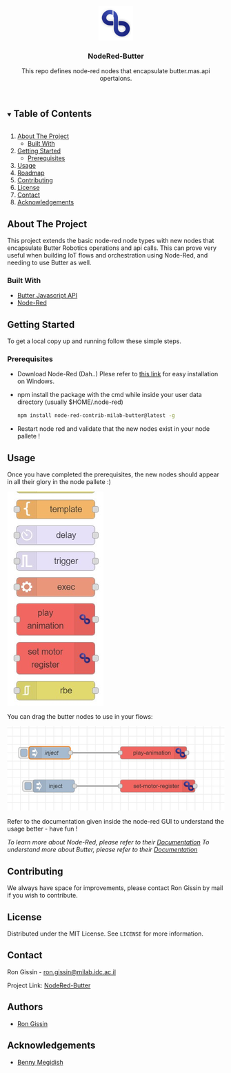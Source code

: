 
<!-- PROJECT LOGO -->
<br />
<p align="center">
  <a href="https://github.com/idc-milab/NodeRed-Butter/">
    <img src="icons/butter-logo.png" alt="Logo" width="80" height="80">
  </a>

  <h3 align="center">NodeRed-Butter</h3>

  <p align="center">
    This repo defines node-red nodes that encapsulate butter.mas.api opertaions.
    <br />
    <br />
  </p>
</p>



<!-- TABLE OF CONTENTS -->
<details open="open">
  <summary><h2 style="display: inline-block">Table of Contents</h2></summary>
  <ol>
    <li>
      <a href="#about-the-project">About The Project</a>
      <ul>
        <li><a href="#built-with">Built With</a></li>
      </ul>
    </li>
    <li>
      <a href="#getting-started">Getting Started</a>
      <ul>
        <li><a href="#prerequisites">Prerequisites</a></li>
      </ul>
    </li>
    <li><a href="#usage">Usage</a></li>
    <li><a href="#roadmap">Roadmap</a></li>
    <li><a href="#contributing">Contributing</a></li>
    <li><a href="#license">License</a></li>
    <li><a href="#contact">Contact</a></li>
    <li><a href="#acknowledgements">Acknowledgements</a></li>
  </ol>
</details>



<!-- ABOUT THE PROJECT -->
## About The Project

This project extends the basic node-red node types with new nodes that encapsulate Butter Robotics operations and api calls.
This can prove very useful when building IoT flows and orchestration using Node-Red, and needing to use Butter as well.


### Built With

* [Butter Javascript API](https://github.com/butter-robotics/Butter.MAS.JavascriptAPI)
* [Node-Red](https://nodered.org/)

<!-- GETTING STARTED -->
## Getting Started

To get a local copy up and running follow these simple steps.

### Prerequisites

* Download Node-Red (Dah..)
  Plese refer to [this link](https://nodered.org/docs/getting-started/windows) for easy installation on Windows.
  
* npm install the package with the cmd while inside your user data directory (usually $HOME/.node-red)
  ```sh
  npm install node-red-contrib-milab-butter@latest -g
  ```
* Restart node red and validate that the new nodes exist in your node pallete !


<!-- USAGE EXAMPLES -->
## Usage

Once you have completed the prerequisites, the new nodes should appear in all their glory in the node pallete :)

![pallete pic](readme-resources/pallete-example.jpg?raw=true)

You can drag the butter nodes to use in your flows:

![flow pic](readme-resources/flow-example.jpg?raw=true)

Refer to the documentation given inside the node-red GUI to understand the usage better - have fun !


_To learn more about Node-Red, please refer to their [Documentation](https://nodered.org/docs/)_
_To understand more about Butter, please refer to their [Documentation](https://github.com/butter-robotics/Butter.MAS.JavascriptAPI)_


<!-- CONTRIBUTING -->
## Contributing

We always have space for improvements, please contact Ron Gissin by mail if you wish to contribute.

<!-- LICENSE -->
## License

Distributed under the MIT License. See `LICENSE` for more information.



<!-- CONTACT -->
## Contact

Ron Gissin - ron.gissin@milab.idc.ac.il

Project Link: [NodeRed-Butter](https://github.com/idc-milab/NodeRed-Butter)


## Authors

* [Ron Gissin](https://github.com/RonGissin)


<!-- ACKNOWLEDGEMENTS -->
## Acknowledgements

* [Benny Megidish](https://github.com/bennymeg)



